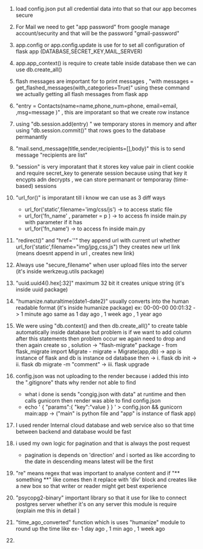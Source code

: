 <!-- REQUIREMENTS -->

1.  load config.json put all credential data into that so that our app becomes secure

2.  For Mail we need to get "app password" from google manage account/security and that will be the password "gmail-password"

3.  app.config or app.config.update is use for to set all configuration of flask app (DATABASE,SECRET_KEY,MAIL_SERVER)

4.  app.app_context() is require to create table inside database then we can use db.create_all()

5.  flash messages are important for to print messages , "with messages = get_flashed_messages(with_categories=True)" using these command
    we actually getting all flash messages from flask app

6.  "entry = Contacts(name=name,phone_num=phone, email=email, ,msg=message )" , this are imporatant so that we create row instance

7.  using "db.session.add(entry) " we temporary stores in memory and after using "db.session.commit()" that rows goes to the database permanantly

8.  "mail.send_message(title,sender,recipients=[],body)" this is to send message "recipients are list"

9.  "session" is very imporatant that it stores key value pair in client cookie and require secret_key to generate session because using that key it
    encypts adn decrypts , we can store permanant or temporaray (time-based) sessions

10. "url_for()" is imporatant till i know we can use as 3 diff ways
    - url_for('static',filename='img/css/js') -> to access static file
    - url_for('fn_name' , parameter = p ) -> to access fn inside main.py with parameter if it has
    - url_for('fn_name') -> to access fn inside main.py

11. "redirect()" and "href=''" they append url with current url whether
    url_for('static',filename="img/jpg,css,js") they creates new url link (means doesnt append in url , creates new link)

12. Always use "secure_filename" when user upload files into the server (it's inside werkzeug.utils package)

13. "uuid.uuid4().hex[:32]" maximum 32 bit it creates unique string (it's inside uuid package)

14. "humanize.naturaltime(date1-date2)" usually converts into the human readable format (it's inside humanize package)
    ex: 00-00-00 00:01:32 -> 1 minute ago same as 1 day ago , 1 week ago , 1 year ago

15. We were using "db.context() and then db.create_all()" to create table automatically inside database but problem is
    if we want to add column after this statements then problem occur we again need to drop and then again create so ,
    solution -> "flash-migrate" package - from flask_migrate import Migrate - migrate = Migrate(app,db) -> app is instance of flask and db is instance od database
    then -> i. flask db init -> ii. flask db migrate -m "comment" -> iii. flask upgrade

16. config.json was not uploading to the render because i added this into the ".gitignore" thats why render not able to find

    - what i done is sends "congig.json with data" at runtime and then calls gunicorn then render was able to find config.json
    - echo ' {
      "params":{
      "key":"value
      }
      } ' > config.json && gunicorn main:app -> ("main" is python file and "app" is instance of flask app)

17. I used render Internal cloud database and web service also so that time between backend and database would be fast

18. i used my own logic for pagination and that is always the post request
    - pagination is depends on 'direction' and i sorted as like according to the date in descending means latest will be the first

19. "re" means regex that was important to analyse content and if "** something **" like comes then it replace with 'div' block and creates like a new
    box so that writer or reader might get best experience

20. "psycopg2-binary" important library so that it use for like to connect postgres server whether it's on any server this module is require (explain me
    this in detail )

21. "time_ago_converted" function which is uses "humanize" module to round up the time like ex- 1 day ago , 1 min ago , 1 week ago

22. 
